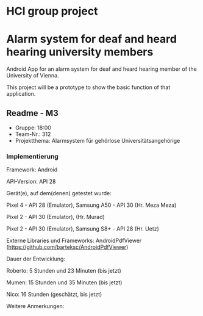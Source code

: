 # HCI group project
# Alarm system for deaf and heard hearing university members

Android App for an alarm system for deaf and heard hearing member of the
University of Vienna.

This project will be a prototype to show the basic function of that application.


## Readme - M3

* Gruppe:       18:00
* Team-Nr.:     312
* Projektthema: Alarmsystem für gehörlose Universitätsangehörige

### Implementierung

Framework:	    Android

API-Version:	API 28

Gerät(e), auf dem(denen) getestet wurde:

Pixel 4 - API 28 (Emulator), Samsung A50 - API 30 (Hr. Meza Meza) 

Pixel 2 - API 30 (Emulator), (Hr. Murad) 

Pixel 2 - API 30 (Emulator), Samsung S8+ - API 28 (Hr. Uetz)

Externe Libraries und Frameworks:
AndroidPdfViewer (https://github.com/barteksc/AndroidPdfViewer)

Dauer der Entwicklung:

Roberto: 5 Stunden und 23 Minuten (bis jetzt)

Mumen: 15 Stunden und 35 Minuten (bis jetzt)

Nico: 16 Stunden (geschätzt, bis jetzt)

Weitere Anmerkungen:
